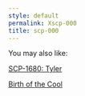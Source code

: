 ```yaml
---
style: default
permalink: Xscp-000
title: scp-000
---
```

You may also like:

[SCP-1680: Tyler](http://scp-wiki.net/scp-1680)

[Birth of the Cool](http://scp-wiki.net/birth-of-the-cool)
